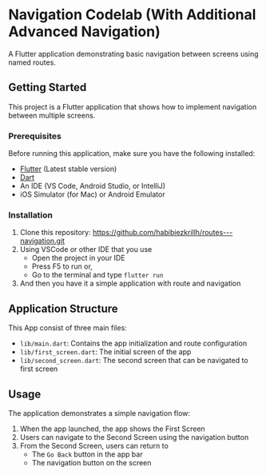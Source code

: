 # Navigation Codelab (With Additional Advanced Navigation)

A Flutter application demonstrating basic navigation between screens using named routes.

## Getting Started

This project is a Flutter application that shows how to implement navigation between multiple screens.

### Prerequisites

Before running this application, make sure you have the following installed:

- [Flutter](https://flutter.dev/docs/get-started/install) (Latest stable version)
- [Dart](https://dart.dev/get-dart)
- An IDE (VS Code, Android Studio, or IntelliJ)
- iOS Simulator (for Mac) or Android Emulator

### Installation

1. Clone this repository: https://github.com/habibiezkrillh/routes---navigation.git
2. Using VSCode or other IDE that you use
   - Open the project in your IDE
   - Press F5 to run or,
   - Go to the terminal and type `flutter run`
3. And then you have it a simple application with route and navigation

## Application Structure
This App consist of three main files:
- `lib/main.dart`: Contains the app initialization and route configuration
- `lib/first_screen.dart`: The initial screen of the app
- `lib/second_screen.dart`: The second screen that can be navigated to first screen

## Usage

The application demonstrates a simple navigation flow:

1. When the app launched, the app shows the First Screen
2. Users can navigate to the Second Screen using the navigation button
3. From the Second Screen, users can return to
   - The `Go Back` button in the app bar
   - The navigation button on the screen
